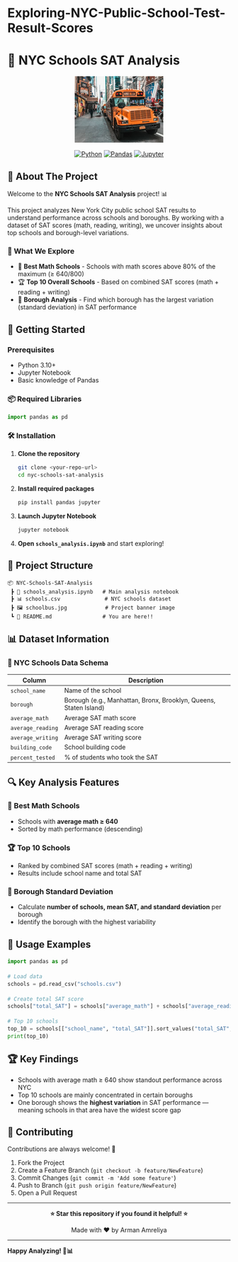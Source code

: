 # Exploring-NYC-Public-School-Test-Result-Scores
# 🏫 NYC Schools SAT Analysis

<div align="center">
  <img src="schoolbus.jpg" alt="NYC Schools" width="200"/>

[![Python](https://img.shields.io/badge/Python-3.10+-blue.svg)](https://python.org)
[![Pandas](https://img.shields.io/badge/Pandas-Latest-green.svg)](https://pandas.pydata.org/)
[![Jupyter](https://img.shields.io/badge/Jupyter-Notebook-orange.svg)](https://jupyter.org/)

</div>

## 📖 About The Project

Welcome to the **NYC Schools SAT Analysis** project! 📊

This project analyzes New York City public school SAT results to understand performance across schools and boroughs. By working with a dataset of SAT scores (math, reading, writing), we uncover insights about top schools and borough-level variations.

### 🎯 What We Explore

* 🧮 **Best Math Schools** - Schools with math scores above 80% of the maximum (≥ 640/800)
* 🏆 **Top 10 Overall Schools** - Based on combined SAT scores (math + reading + writing)
* 🌆 **Borough Analysis** - Find which borough has the largest variation (standard deviation) in SAT performance

## 🚀 Getting Started

### Prerequisites

* Python 3.10+
* Jupyter Notebook
* Basic knowledge of Pandas

### 📦 Required Libraries

```python
import pandas as pd
```

### 🛠️ Installation

1. **Clone the repository**

   ```bash
   git clone <your-repo-url>
   cd nyc-schools-sat-analysis
   ```

2. **Install required packages**

   ```bash
   pip install pandas jupyter
   ```

3. **Launch Jupyter Notebook**

   ```bash
   jupyter notebook
   ```

4. **Open `schools_analysis.ipynb`** and start exploring!

## 📁 Project Structure

```
📦 NYC-Schools-SAT-Analysis
 ┣ 📜 schools_analysis.ipynb   # Main analysis notebook
 ┣ 📊 schools.csv              # NYC schools dataset
 ┣ 🖼️ schoolbus.jpg            # Project banner image
 ┗ 📜 README.md                # You are here!!
```

## 📊 Dataset Information

### 📝 NYC Schools Data Schema

| Column            | Description                                                       |
| ----------------- | ----------------------------------------------------------------- |
| `school_name`     | Name of the school                                                |
| `borough`         | Borough (e.g., Manhattan, Bronx, Brooklyn, Queens, Staten Island) |
| `average_math`    | Average SAT math score                                            |
| `average_reading` | Average SAT reading score                                         |
| `average_writing` | Average SAT writing score                                         |
| `building_code`   | School building code                                              |
| `percent_tested`  | % of students who took the SAT                                    |

## 🔍 Key Analysis Features

### 🎯 Best Math Schools

* Schools with **average math ≥ 640**
* Sorted by math performance (descending)

### 🏆 Top 10 Schools

* Ranked by combined SAT scores (math + reading + writing)
* Results include school name and total SAT

### 🌆 Borough Standard Deviation

* Calculate **number of schools, mean SAT, and standard deviation** per borough
* Identify the borough with the highest variability

## 📝 Usage Examples

```python
import pandas as pd

# Load data
schools = pd.read_csv("schools.csv")

# Create total SAT score
schools["total_SAT"] = schools["average_math"] + schools["average_reading"] + schools["average_writing"]

# Top 10 schools
top_10 = schools[["school_name", "total_SAT"]].sort_values("total_SAT", ascending=False).head(10)
print(top_10)
```

## 🏆 Key Findings

* Schools with average math ≥ 640 show standout performance across NYC
* Top 10 schools are mainly concentrated in certain boroughs
* One borough shows the **highest variation** in SAT performance — meaning schools in that area have the widest score gap

## 🤝 Contributing

Contributions are always welcome! 🎉

1. Fork the Project
2. Create a Feature Branch (`git checkout -b feature/NewFeature`)
3. Commit Changes (`git commit -m 'Add some feature'`)
4. Push to Branch (`git push origin feature/NewFeature`)
5. Open a Pull Request

---

<div align="center">
  <p><strong>⭐ Star this repository if you found it helpful! ⭐</strong></p>
  <p>Made with ❤️ by Arman Amreliya</p>
</div>

---

**Happy Analyzing! 🏫📊**

